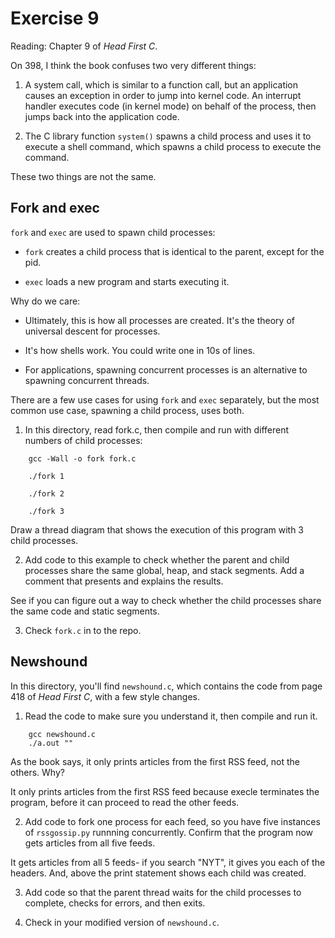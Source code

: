 # Exercise 9

Reading: Chapter 9 of *Head First C*.

On 398, I think the book confuses two very different things:

1) A system call, which is similar to a function call, but an
application causes an exception in order to jump into kernel code.  An
interrupt handler executes code (in kernel mode) on behalf of the
process, then jumps back into the application code.

2) The C library function `system()` spawns a child process and uses it
to execute a shell command, which spawns a child process to execute
the command.

These two things are not the same.

## Fork and exec

`fork` and `exec` are used to spawn child processes:

* `fork` creates a child process that is identical to the parent,
except for the pid.

* `exec` loads a new program and starts executing it.

Why do we care:

* Ultimately, this is how all processes are created.  It's the theory
of universal descent for processes.

* It's how shells work.  You could write one in 10s of lines.

* For applications, spawning concurrent processes is an alternative
to spawning concurrent threads.

There are a few use cases for using `fork` and `exec` separately, but the
most common use case, spawning a child process, uses both.

1) In this directory, read fork.c, then compile and run with different
numbers of child processes:

```
    gcc -Wall -o fork fork.c

    ./fork 1

    ./fork 2

    ./fork 3
```

Draw a thread diagram that shows the execution of this program with 3 child
processes.

2) Add code to this example to check whether the parent
and child processes share the same global, heap, and stack segments.
Add a comment that presents and explains the results.

See if you can figure out a way to check whether the child
processes share the same code and static segments.

3) Check `fork.c` in to the repo.


## Newshound

In this directory, you'll find `newshound.c`, which contains the code from
page 418 of *Head First C*, with a few style changes.

1) Read the code to make sure you understand it, then compile and run it.

```
    gcc newshound.c
    ./a.out ""
```

As the book says, it only prints articles from the first RSS feed, not the
others.  Why? <br>

It only prints articles from the first RSS feed because execle terminates the program,
before it can proceed to read the other feeds.

2) Add code to fork one process for each feed, so you have five instances
of `rssgossip.py` runnning concurrently.  Confirm that the program now gets
articles from all five feeds. <br>

It gets articles from all 5 feeds- if you search "NYT", it gives you each of the headers. And, above the print statement shows each child was created.

3) Add code so that the parent thread waits for the child processes to complete,
checks for errors, and then exits.

4) Check in your modified version of `newshound.c`.
